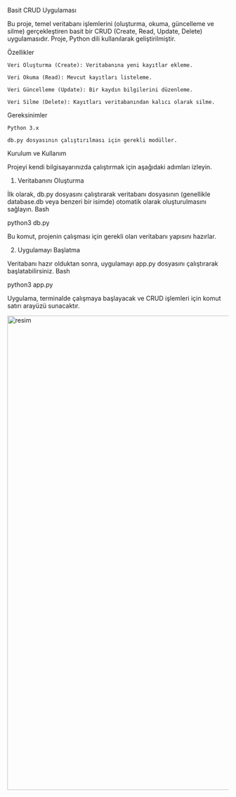 Basit CRUD Uygulaması

Bu proje, temel veritabanı işlemlerini (oluşturma, okuma, güncelleme ve silme) gerçekleştiren basit bir CRUD (Create, Read, Update, Delete) uygulamasıdır. Proje, Python dili kullanılarak geliştirilmiştir.

Özellikler

    Veri Oluşturma (Create): Veritabanına yeni kayıtlar ekleme.

    Veri Okuma (Read): Mevcut kayıtları listeleme.

    Veri Güncelleme (Update): Bir kaydın bilgilerini düzenleme.

    Veri Silme (Delete): Kayıtları veritabanından kalıcı olarak silme.

Gereksinimler

    Python 3.x

    db.py dosyasının çalıştırılması için gerekli modüller.

Kurulum ve Kullanım

Projeyi kendi bilgisayarınızda çalıştırmak için aşağıdaki adımları izleyin.

1. Veritabanını Oluşturma

İlk olarak, db.py dosyasını çalıştırarak veritabanı dosyasının (genellikle database.db veya benzeri bir isimde) otomatik olarak oluşturulmasını sağlayın.
Bash

python3 db.py

Bu komut, projenin çalışması için gerekli olan veritabanı yapısını hazırlar.

2. Uygulamayı Başlatma

Veritabanı hazır olduktan sonra, uygulamayı app.py dosyasını çalıştırarak başlatabilirsiniz.
Bash

python3 app.py

Uygulama, terminalde çalışmaya başlayacak ve CRUD işlemleri için komut satırı arayüzü sunacaktır.


<img width="1920" height="1080" alt="resim" src="https://github.com/user-attachments/assets/c14bb1e0-3cae-4890-9e47-5559c6f6076e" />

